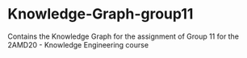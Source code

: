 # Knowledge-Graph-group11
Contains the Knowledge Graph for the assignment of Group 11 for the 2AMD20 - Knowledge Engineering course
